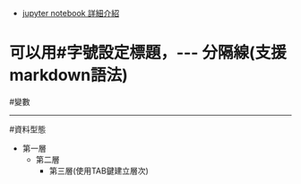 - [jupyter notebook 詳細介紹](https://medium.com/python4u/jupyter-notebook%E5%AE%8C%E6%95%B4%E4%BB%8B%E7%B4%B9%E5%8F%8A%E5%AE%89%E8%A3%9D%E8%AA%AA%E6%98%8E-b8fcadba15f)
# 可以用#字號設定標題，--- 分隔線(支援markdown語法)
#變數
 

---
#資料型態
- 第一層
  - 第二層
    - 第三層(使用TAB鍵建立層次)
